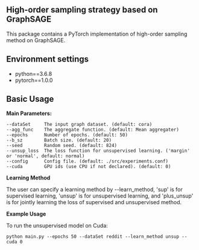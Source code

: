 ## High-order sampling strategy based on GraphSAGE

This package contains a PyTorch implementation of high-order sampling method on GraphSAGE.

## Environment settings

- python==3.6.8
- pytorch==1.0.0

## Basic Usage

**Main Parameters:**

```
--dataSet     The input graph dataset. (default: cora)
--agg_func    The aggregate function. (default: Mean aggregater)
--epochs      Number of epochs. (default: 50)
--b_sz        Batch size. (default: 20)
--seed        Random seed. (default: 824)
--unsup_loss  The loss function for unsupervised learning. ('margin' or 'normal', default: normal)
--config      Config file. (default: ./src/experiments.conf)
--cuda        GPU ids (use CPU if not declared). (default: 0)
```

**Learning Method**

The user can specify a learning method by --learn_method, 'sup' is for supervised learning, 'unsup' is for unsupervised learning, and 'plus_unsup' is for jointly learning the loss of supervised and unsupervised method.

**Example Usage**

To run the unsupervised model on Cuda:
```
python main.py --epochs 50 --dataSet reddit --learn_method unsup --cuda 0
```

